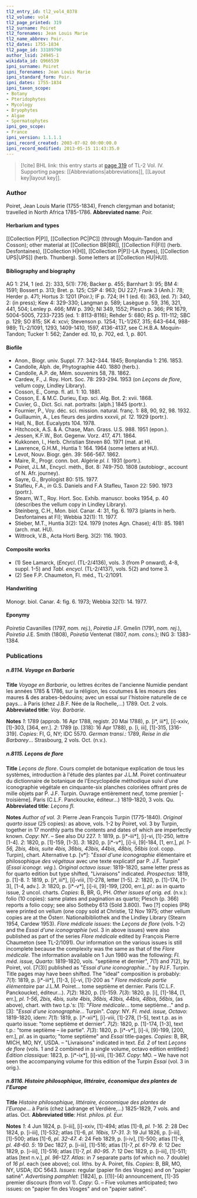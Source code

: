 ```yaml
---
tl2_entry_id: tl2_vol4_0378
tl2_volume: vol4
tl2_page_printed: 319
tl2_surname: Poiret
tl2_forenames: Jean Louis Marie
tl2_name_abbrev: Poir.
tl2_dates: 1755-1834
tl2_page_id: 33189790
author_lsid: 24945-1
wikidata_id: Q966539
ipni_surname: Poiret
ipni_forenames: Jean Louis Marie
ipni_standard_form: Poir.
ipni_dates: 1755-1834
ipni_taxon_scope: 
- Botany
- Pteridophytes
- Mycology
- Bryophytes
- Algae
- Spermatophytes
ipni_geo_scope: 
- France
ipni_version: 1.1.1.1
ipni_record_created: 2003-07-02 00:00:00.0
ipni_record_modified: 2013-05-15 11:43:35.0
---
```



> [!cite] BHL link: this entry starts at [page 319](https://www.biodiversitylibrary.org/page/33189790) of TL-2 Vol. IV.
> Supporting pages: [[Abbreviations|abbreviations]], [[Layout key|layout key]].

### Author

Poiret, Jean Louis Marie (1755-1834), French clergyman and botanist; travelled in North Africa 1785-1786. 
**Abbreviated name**: *Poir.*

#### Herbarium and types

[[Collection P|P]], [[Collection PC|PC]] (through Moquin-Tandon and Cosson); other material at [[Collection BR|BR]], [[Collection FI|FI]] (herb. Desfontaines), [[Collection H|H]], [[Collection P|P]]-LA (types), [[Collection UPS|UPS]] (herb. Thunberg). Some letters at [[Collection HU|HU]].

#### Bibliography and biography

AG 1: 214, 1 (ed. 2): 333, 5(1): 776; Backer p. 455; Barnhart 3: 95; BM 4: 1591; Bossert p. 313; Bret. p. 125; CSP 4: 963; DU 227; Frank 3 (Anh.): 78; Herder p. 471; Hortus 3: 1201 (Poir.); IF p. 724; IH 1 (ed. 6): 363, (ed. 7): 340, 2: (in press); Kew 4: 329-330; Langman p. 589; Lasègue p. 59, 316, 321, 441, 504; Lenley p. 466; MW p. 390; NI 349, 1552; Plesch p. 366; PR 1679, 5004-5005, 7233-7235 (ed. 1: 8113-8116); Rehder 5: 680; RS p. 111-112; SBC p. 129; SO 815; SK 4: xcvi; Stevenson p. 1254; TL-1/267, 315; 643-644, 988-989; TL-2/1091, 1293, 1409-1410, 1597, 4136-4137, see C.H.B.A. Moquin-Tandon; Tucker 1: 562; Zander ed. 10, p. 702, ed. 1, p. 801.

#### Biofile

- Anon., Biogr. univ. Suppl. 77: 342-344. 1845; Bonplandia 1: 216. 1853.
- Candolle, Alph. de, Phytographie 440. 1880 (herb.).
- Candolle, A.P. de, Mém. souvenirs 58, 78. 1862.
- Cardew, F., J. Roy. Hort. Soc. 78: 293-294. 1953 (on *Leçons de flore*, vellum copy, Lindley Library).
- Cosson, E., Comp. fl. atl. 1: 10. 1881.
- Cosson, E. & M.C. Durieu, Exp. sci. Alg. Bot. 2: xvii. 1868.
- Cuvier, G., Dict. Sci. nat. portraits: \[alph.\] 1845 (portr.).
- Fournier, P., Voy. déc. sci. mission. natural. franç. 1: 88, 90, 92, 98. 1932.
- Guillaumin, A., Les fleurs des jardins xxxvii, *pl. 12.* 1929 (portr.).
- Hall, N., Bot. Eucalypts 104. 1978.
- Hitchcock, A.S. & A. Chase, Man. Grass. U.S. 988. 1951 (epon.).
- Jessen, K.F.W., Bot. Gegenw. Vorz. 417, 471. 1864.
- Kukkonen, I., Herb. Christian Steven 80. 1971 (mat. at H).
- Lawrence, G.H.M., Huntia 1: 164. 1964 (some letters at HU).
- Levot, Nouv. Biogr. gén. 39: 566-567. 1862.
- Maire, R., Progr. conn. bot. Algérie *pl. I.* 1931 (portr.).
- Poiret, J.L.M., Encycl. méth., Bot. 8: 749-750. 1808 (autobiogr., account of N. Afr. journey).
- Sayre, G., Bryologist 80: 515. 1977.
- Stafleu, F.A., *in* G.S. Daniels and F.A Stafleu, Taxon 22: 590. 1973 (portr.).
- Stearn, W.T., Roy. Hort. Soc. Exhib. manuscr. books 1954, p. 40 (describes the vellum copy in Lindley Library).
- Steinberg, C.H., Mon. biol. Canar. 4: 31, fig. 6. 1973 (plants in herb. Desfontaines at FI); Webbia 32(1): 11. 1977.
- Stieber, M.T., Huntia 3(2): 124. 1979 (notes Agn. Chase); 4(1): 85. 1981 (arch. mat. HU).
- Wittrock, V.B., Acta Horti Berg. 3(2): 116. 1903.

#### Composite works

- (1) See Lamarck, (*Encycl*. (TL-2/4136), vols. 3 (from P onward), 4-8, suppl. 1-5) and *Tabl. encycl.* (TL-2/4137), vols. 5(2) and tome 3.
- (2) See F.P. Chaumeton, Fl. méd., TL-2/1091.

#### Handwriting

Monogr. biol. Canar. 4: fig. 6. 1973; Webbia 32(1): 14. 1977.

#### Eponymy

*Poiretia* Cavanilles (1797, *nom. rej.*), *Poiretia* J.F. Gmelin (1791, *nom. rej.*), *Poiretia* J.E. Smith (1808), *Poiretia* Ventenat (1807, *nom. cons.*); ING 3: 1383-1384.

### Publications

##### n.8114. Voyage en Barbarie

**Title**
*Voyage en Barbarie*, ou lettres écrites de l'ancienne Numidie pendant les années 1785 & 1786, sur la réligion, les coutumes & les moeurs des maures & des arabes-bédouins; avec un essai sur l'histoire naturelle de ce pays... à Paris (chez J.B.F. Née de la Rochelle,...) 1789. Oct. 2 vols.
**Abbreviated title**: *Voy. Barbarie*.

**Notes**
*1*: 1789 (approb. 16 Apr 1788, registr. 20 Mai 1788), p. \[i\*, iii\*\], \[i\]-xxiv, \[1\]-303, \[364, err.\].
*2*: 1789 (p. \[318\]: 16 Apr 1788), p. \[i, iii\], \[1\]-315, \[316-319\].
*Copies*: FI, G, NY; IDC 5570.
*German transi*.: 1789, *Reise in die Barbarey*... Strasbourg, 2 vols. Oct. (n.v.).

##### n.8115. Leçons de flore

**Title**
*Leçons de flore*. Cours complet de botanique explication de tous les systèmes, introduction à l'étude des plantes par J.L.M. Poiret continuateur du dictionnaire de botanique de l'Encyclopédie méthodique suivi d'une iconographie végétale en cinquante-six planches coloriées offrant près de mille objets par P. J.F. Turpin. Ouvrage entièrement neuf, tome premier \[-troisième\]. Paris (C.L.F. Panckoucke, éditeur...) 1819-1820, 3 vols. Qu.
**Abbreviated title**: *Leçons fl.*

**Notes**
*Author of vol. 3*: Pierre Jean François Turpin (1775-1840).
*Original quarto issue* (25 copies): as above, vols. 1-2 by Poiret, vol. 3 by Turpin, together in 17 monthly parts the contents and dates of which are imperfectly known.
*Copy*: NY. – See also DU 227.
*1*: 1819, p. \[i\*-iii\*\], \[i\]-vi, \[1\]-250, lettre \[1-4\].
*2*: 1820, p. \[1\]-159, \[1-3\].
*3*: 1820, p. \[i\*-v\*\], \[i\]-ii, \[9\]-184, \[1, err.\], *pl. 1-56, 2bis, 4bis, suite 4bis, 36bis, 43bis, 44bis, 48bis, 56bis* (col. copp. Turpin), chart. Alternative t.p. \[v\*\]: "*Essai d'une iconographie* élémentaire et philosophique *des végétaux* avec une texte explicatif par P. J.F. Turpin" (*Essai iconogr. vég.*).
*Original octavo issue*: 1819-1820, same letter press as for quarto edition but type shifted, "Livraisons" indicated.
*Prospectus*: 1819, p. \[1\]-8.
*1*: 1819, p. \[i\*, iii\*\], \[i\]-viii, \[1\]-278, letter \[1-5\].
*2*: 1820, p. \[1\]-174, \[1-3\], \[1-4, adv.\].
*3*: 1820, p. \[i\*-v\*\], \[i\]-ii, \[9\]-199, \[200, err.\], *pl*.: as in quarto issue, 2 uncol. charts.
*Copies*: B, BR, G, PH.
*Other issues of orig. ed.* (n.v.): folio (10 copies): same plates and pagination as quarto; Plesch (p. 366) reports a folio copy; see also Sotheby 613 (Sold 3.800). Two \[?\] copies (PR) were printed on vellum (one copy sold at Christie, 12 Nov 1975; other vellum copies are at the Österr. Nationalbibliothek and the Lindley Library (Stearn 1954, Cardew 1953).
*Flore médicale issues*: the *Leçons de flore* (vols. 1-2) and the *Essai d'une iconographie* (vol. 3 in above issues) were also published as part of the series *Flore médicale* edited by François Pierre Chaumeton (see TL-2/1091). Our information on the various issues is still incomplete because the complexity was the same as that of the *Flore médicale*. The information available on 1 Jun 1980 was the following:
*Fl. méd. issue, Quarto*: 1819-1820, vols. "septième et dernier", 7(1) and 7(2), by Poiret, vol. \[7(3)\] published as "*Essai d'une iconographie*..." by PJ.F. Turpin. Title pages may have been shifted. The "ideal" composition is probably:
*7*(*1*): 1819, p. \[i\*-iii\*\], \[1\]-3, \[i\]-vi, \[1\]-200 as " *Flore médicale partie élémentaire* par J.L.M. Poiret... tome septième et dernier. Paris (C.L.F. Panckoucke), éditeur...).
*7*(*2*): 1820, p. \[1\]-159.
*7*(*3*): 1820, p. \[i\], \[1\]-184, \[1, err.\], *pl. 1-56, 2bis, 4bis, suite 4bis, 36bis, 43bis, 44bis, 48bis, 56bis*, (as above), chart. with two t.p.'s: \[1\]: "*Flore médicale*... tome septième..." and p. \[3\]: "*Essai d'une iconographie*... Turpin".
*Copy*: NY.
*Fl. méd. issue, Octavo*: 1819-1820, idem:
*7*(*1*): 1819, p. \[i\*-xii\*\], \[i\]-viii, \[1\]-278, \[1-5\], text t.p. as in quarto issue: "tome septième et dernier".
*7*(*2*): 1820, p. \[1\]-174, \[1-3\], text t.p.: "tome septième – iie partie".
*7*(*3*): 1820, p. \[i\*-v\*\], \[i\]-ii, \[9\]-199, \[200, err.\], *pl*. as in quarto; "tome septième" and *Essai* title-pages.
*Copies*: B, BR, MICH, MO, NY, USDA. – "Livraisons" indicated in text.
*Ed. 2* of text *Leçons de flore* (vols. 1 and 2 combined in a single volume, octavo edition entitled:) *Édition classique*: 1823, p. \[i\*-ix\*\], \[i\]-viii, \[1\]-367. *Copy*: MO. – We have not seen the accompanying volume for this edition of the Turpin *Essai* (vol. 3 in orig.).

##### n.8116. Histoire philosophique, littéraire, économique des plantes de l'Europe

**Title**
*Histoire philosophique, littéraire, économique des plantes de l'Europe*... à Paris (chez Ladrange et Verdière,...) 1825-1829, 7 vols. and atlas. Oct.
**Abbreviated title**: *Hist. philos. pl. Eur.*

**Notes**
*1*: 4 Jun 1824, p. \[i-iii\], \[i\]-xxiv, \[1\]-494; atlas \[1\]-8, *pl. 1-16.*
*2*: 28 Dec 1824, p. \[i-iii\], \[1\]-532; atlas \[1\]-6, *pl. 16bis, 17-31.*
*3*: 19 Jul 1826, p. \[i-iii\], \[1\]-500; atlas \[1\]-6, *pl. 32-47.*
*4*: 24 Feb 1829, p. \[i-iv\], \[1\]-500; atlas \[1\]-8, *pl. 48-60.*
*5*: 19 Dec 1827, p. \[i-iii\], \[1\]-516; atlas \[1\]-7, *pl. 61-79.*
*6*: 12 Dec 1829, p. \[i-iii\], \[1\]-516; atlas \[1\]-7, *pl. 80-95.*
*7*: 12 Dec 1829, p. \[i-iii\], \[1\]-511; atlas \[text n.v.\], *pl. 96-127.*
*Atlas*: in 7 separate parts (of which no. 7 double) of *16 pl*. each (see above); col. liths. by A. Poiret, fils.
*Copies*: B, BR, MO, NY, USDA; IDC 5643.
*Issues*: regular (papier fin des Vosges) and on "papier satiné". *Advertising pamphlet*: \[1824\], p. \[(1)\]-(4) announcement, \[1\]-35 premier discours (from vol 1). *Copy*: G. – Five volumes anticipated; two issues: on "papier fin des Vosges" and on "papier satiné".

